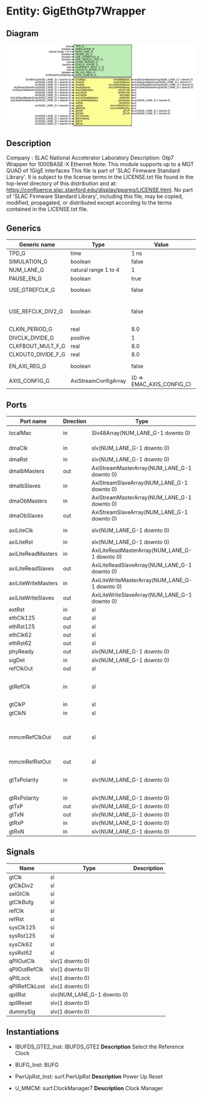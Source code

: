 # Entity: GigEthGtp7Wrapper

## Diagram

![Diagram](GigEthGtp7Wrapper.svg "Diagram")
## Description

Company    : SLAC National Accelerator Laboratory
Description: Gtp7 Wrapper for 1000BASE-X Ethernet
Note: This module supports up to a MGT QUAD of 1GigE interfaces
This file is part of 'SLAC Firmware Standard Library'.
It is subject to the license terms in the LICENSE.txt file found in the
top-level directory of this distribution and at:
   https://confluence.slac.stanford.edu/display/ppareg/LICENSE.html.
No part of 'SLAC Firmware Standard Library', including this file,
may be copied, modified, propagated, or distributed except according to
the terms contained in the LICENSE.txt file.
## Generics

| Generic name       | Type                 | Value                     | Description                        |
| ------------------ | -------------------- | ------------------------- | ---------------------------------- |
| TPD_G              | time                 | 1 ns                      |                                    |
| SIMULATION_G       | boolean              | false                     |                                    |
| NUM_LANE_G         | natural range 1 to 4 | 1                         |                                    |
| PAUSE_EN_G         | boolean              | true                      |                                    |
| USE_GTREFCLK_G     | boolean              | false                     | Clocking Configurations            |
| USE_REFCLK_DIV2_G  | boolean              | false                     |  FALSE: gtClkP/N,  TRUE: gtRefClk  |
| CLKIN_PERIOD_G     | real                 | 8.0                       |                                    |
| DIVCLK_DIVIDE_G    | positive             | 1                         |                                    |
| CLKFBOUT_MULT_F_G  | real                 | 8.0                       |                                    |
| CLKOUT0_DIVIDE_F_G | real                 | 8.0                       |                                    |
| EN_AXI_REG_G       | boolean              | false                     | AXI-Lite Configurations            |
| AXIS_CONFIG_G      | AxiStreamConfigArray | (0 => EMAC_AXIS_CONFIG_C) | AXI Streaming Configurations       |
## Ports

| Port name           | Direction | Type                                           | Description                                     |
| ------------------- | --------- | ---------------------------------------------- | ----------------------------------------------- |
| localMac            | in        | Slv48Array(NUM_LANE_G-1 downto 0)              | Local Configurations                            |
| dmaClk              | in        | slv(NUM_LANE_G-1 downto 0)                     | Streaming DMA Interface                         |
| dmaRst              | in        | slv(NUM_LANE_G-1 downto 0)                     |                                                 |
| dmaIbMasters        | out       | AxiStreamMasterArray(NUM_LANE_G-1 downto 0)    |                                                 |
| dmaIbSlaves         | in        | AxiStreamSlaveArray(NUM_LANE_G-1 downto 0)     |                                                 |
| dmaObMasters        | in        | AxiStreamMasterArray(NUM_LANE_G-1 downto 0)    |                                                 |
| dmaObSlaves         | out       | AxiStreamSlaveArray(NUM_LANE_G-1 downto 0)     |                                                 |
| axiLiteClk          | in        | slv(NUM_LANE_G-1 downto 0)                     | Slave AXI-Lite Interface                        |
| axiLiteRst          | in        | slv(NUM_LANE_G-1 downto 0)                     |                                                 |
| axiLiteReadMasters  | in        | AxiLiteReadMasterArray(NUM_LANE_G-1 downto 0)  |                                                 |
| axiLiteReadSlaves   | out       | AxiLiteReadSlaveArray(NUM_LANE_G-1 downto 0)   |                                                 |
| axiLiteWriteMasters | in        | AxiLiteWriteMasterArray(NUM_LANE_G-1 downto 0) |                                                 |
| axiLiteWriteSlaves  | out       | AxiLiteWriteSlaveArray(NUM_LANE_G-1 downto 0)  |                                                 |
| extRst              | in        | sl                                             | Misc. Signals                                   |
| ethClk125           | out       | sl                                             |                                                 |
| ethRst125           | out       | sl                                             |                                                 |
| ethClk62            | out       | sl                                             |                                                 |
| ethRst62            | out       | sl                                             |                                                 |
| phyReady            | out       | slv(NUM_LANE_G-1 downto 0)                     |                                                 |
| sigDet              | in        | slv(NUM_LANE_G-1 downto 0)                     |                                                 |
| refClkOut           | out       | sl                                             |                                                 |
| gtRefClk            | in        | sl                                             | MGT Clock Port (156.25 MHz or 312.5 MHz)        |
| gtClkP              | in        | sl                                             |                                                 |
| gtClkN              | in        | sl                                             |                                                 |
| mmcmRefClkOut       | out       | sl                                             | Copy of internal MMCM reference clock and Reset |
| mmcmRefRstOut       | out       | sl                                             |                                                 |
| gtTxPolarity        | in        | slv(NUM_LANE_G-1 downto 0)                     | Switch Polarity of TxN/TxP, RxN/RxP             |
| gtRxPolarity        | in        | slv(NUM_LANE_G-1 downto 0)                     |                                                 |
| gtTxP               | out       | slv(NUM_LANE_G-1 downto 0)                     | MGT Ports                                       |
| gtTxN               | out       | slv(NUM_LANE_G-1 downto 0)                     |                                                 |
| gtRxP               | in        | slv(NUM_LANE_G-1 downto 0)                     |                                                 |
| gtRxN               | in        | slv(NUM_LANE_G-1 downto 0)                     |                                                 |
## Signals

| Name           | Type                       | Description |
| -------------- | -------------------------- | ----------- |
| gtClk          | sl                         |             |
| gtClkDiv2      | sl                         |             |
| selGtClk       | sl                         |             |
| gtClkBufg      | sl                         |             |
| refClk         | sl                         |             |
| refRst         | sl                         |             |
| sysClk125      | sl                         |             |
| sysRst125      | sl                         |             |
| sysClk62       | sl                         |             |
| sysRst62       | sl                         |             |
| qPllOutClk     | slv(1 downto 0)            |             |
| qPllOutRefClk  | slv(1 downto 0)            |             |
| qPllLock       | slv(1 downto 0)            |             |
| qPllRefClkLost | slv(1 downto 0)            |             |
| qpllRst        | slv(NUM_LANE_G-1 downto 0) |             |
| qpllReset      | slv(1 downto 0)            |             |
| dummySig       | slv(1 downto 0)            |             |
## Instantiations

- IBUFDS_GTE2_Inst: IBUFDS_GTE2
**Description**
Select the Reference Clock

- BUFG_Inst: BUFG
- PwrUpRst_Inst: surf.PwrUpRst
**Description**
Power Up Reset

- U_MMCM: surf.ClockManager7
**Description**
Clock Manager

